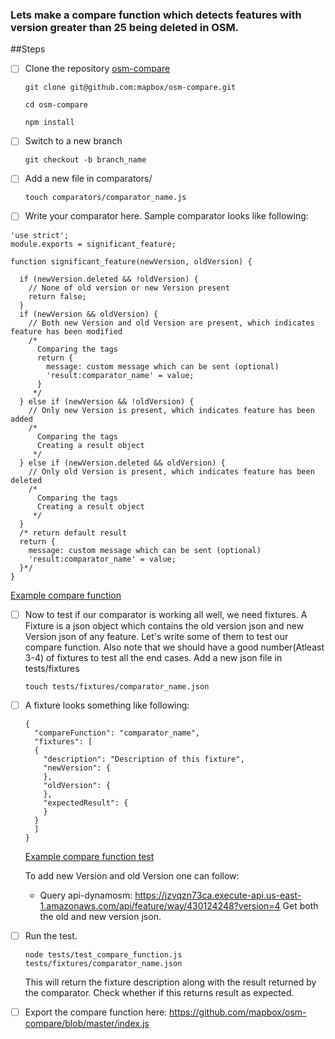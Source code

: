 ### Lets make a compare function which detects features with version greater than 25 being deleted in OSM.

##Steps
- [ ] Clone the repository [osm-compare](https://github.com/mapbox/osm-compare)

  `git clone git@github.com:mapbox/osm-compare.git`
  
  `cd osm-compare`
  
  `npm install`
  
- [ ] Switch to a new branch

  `git checkout -b branch_name`
  
- [ ] Add a new file in comparators/

  `touch comparators/comparator_name.js`
  
- [ ] Write your comparator here. Sample comparator looks like following:

```
'use strict';
module.exports = significant_feature;

function significant_feature(newVersion, oldVersion) {

  if (newVersion.deleted && !oldVersion) {
    // None of old version or new Version present
    return false;
  }
  if (newVersion && oldVersion) {
    // Both new Version and old Version are present, which indicates feature has been modified
    /*
      Comparing the tags
      return {
        message: custom message which can be sent (optional)
        'result:comparator_name' = value;
      }
     */
  } else if (newVersion && !oldVersion) {
    // Only new Version is present, which indicates feature has been added
    /*
      Comparing the tags
      Creating a result object
     */
  } else if (newVersion.deleted && oldVersion) {
    // Only old Version is present, which indicates feature has been deleted
    /*
      Comparing the tags
      Creating a result object
     */
  }
  /* return default result
  return {
    message: custom message which can be sent (optional)
    'result:comparator_name' = value;
  }*/
}
```
  [Example compare function](https://github.com/mapbox/osm-compare/blob/master/docs/example.js)
   
- [ ] Now to test if our comparator is working all well, we need fixtures. A Fixture is a json object which contains the old version json and new Version json of any feature. Let's write some of them to test our compare function. Also note that we should have a good number(Atleast 3-4) of fixtures to test all the end cases. Add a new json file in tests/fixtures

  `touch tests/fixtures/comparator_name.json`

- [ ] A fixture looks something like following:

  ```
  {
    "compareFunction": "comparator_name",
    "fixtures": [
    {
      "description": "Description of this fixture",
      "newVersion": {
      },
      "oldVersion": {
      },
      "expectedResult": {
      }
    }
    ]
  }
  ```
  
  [Example compare function test](https://github.com/mapbox/osm-compare/blob/master/docs/example.json)
  
  To add new Version and old Version one can follow: 
  - Query api-dynamosm: https://jzvqzn73ca.execute-api.us-east-1.amazonaws.com/api/feature/way/430124248?version=4
    Get both the old and new version json.
    
- [ ] Run the test.

  `node tests/test_compare_function.js tests/fixtures/comparator_name.json`
  
  This will return the fixture description along with the result returned by the comparator. Check whether if this returns result as expected.
  
- [ ] Export the compare function here: https://github.com/mapbox/osm-compare/blob/master/index.js

  